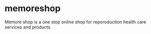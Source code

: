 # memoreshop
Memore shop is a one stop online shop for reporoduction health care services and products.
